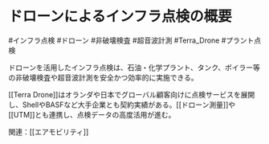 # ドローンによるインフラ点検の概要

#インフラ点検 #ドローン #非破壊検査 #超音波計測 #Terra_Drone #プラント点検

ドローンを活用したインフラ点検は、石油・化学プラント、タンク、ボイラー等の非破壊検査や超音波計測を安全かつ効率的に実施できる。

[[Terra Drone]]はオランダや日本でグローバル顧客向けに点検サービスを展開し、ShellやBASFなど大手企業とも契約実績がある。[[ドローン測量]]や[[UTM]]とも連携し、点検データの高度活用が進む。

関連：[[エアモビリティ]] 